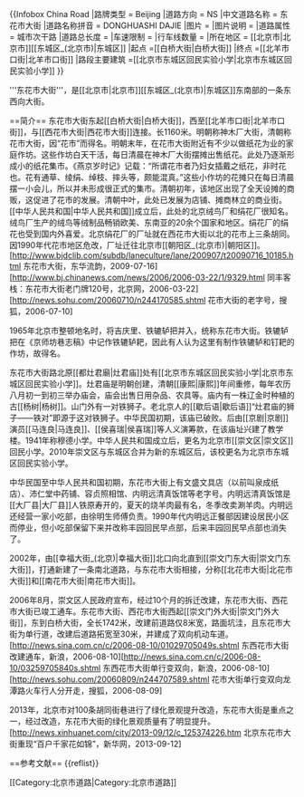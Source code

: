 {{Infobox China Road
|路牌类型 = Beijing
|道路方向 = NS
|中文道路名称 = 东花市大街
|道路名称拼音 = DONGHUASHI DAJIE
|图片 =
|图片说明 = 
|道路属性 = 城市次干路
|道路总长度 = 
|车速限制 = 
|行车线数量 = 
|所在地区 = [[北京市|北京市]][[东城区_(北京市)|东城区]]
|起点 =[[白桥大街|白桥大街]]
|终点 =[[北羊市口街|北羊市口街]]
|路段主要建筑 =[[北京市东城区回民实验小学|北京市东城区回民实验小学]]
}}

'''东花市大街'''，是[[北京市|北京市]][[东城区_(北京市)|东城区]]东南部的一条东西向大街。

==简介==
东花市大街东起[[白桥大街|白桥大街]]，西至[[北羊市口街|北羊市口街]]，与[[西花市大街|西花市大街]]连接。长1160米。明朝称神木厂大街，清朝称花市大街，因“花市”而得名。明朝末年，在花市大街附近有不少以做纸花为业的家庭作坊。这些作坊白天干活，每日清晨在神木厂大街摆摊出售纸花。此处乃逐渐形成小的纸花集市。《燕京岁时记》记载：“所谓花市者乃妇女插戴之纸花，非时花也。花有通草、绫绢、绰枝、摔头等，颇能混真。”这些小作坊的花摊只在每日清晨摆一小会儿，所以并未形成很正式的集市。清朝初年，该地区出现了全天设摊的商贩，这促进了花市的发展。清朝中叶，此处已发展为店铺、摊商林立的商业街。[[中华人民共和国|中华人民共和国]]成立后，此处的北京绒鸟厂和绢花厂很知名。绒鸟厂生产的绒鸟等绒制品畅销欧美、东南亚的20余个国家和地区。绢花厂的绢花也受到国内外喜爱。北京绢花厂的厂址就在西花市大街以北的花市上三条胡同。因1990年代花市地区危改，厂址迁往北京市[[朝阳区_(北京市)|朝阳区]]。<ref name=dhly>[http://www.bjdclib.com/subdb/laneculture/lane/200907/t20090716_10185.html 东花市大街，东华流韵，2009-07-16]</ref><ref>[http://www.bj.chinanews.com/news/2006/2006-03-22/1/9329.html 同丰客栈：东花市大街老门牌120号，北京网，2006-03-22]</ref><ref name=lzh>[http://news.sohu.com/20060710/n244170585.shtml 花市大街的老字号，搜狐，2006-07-10]</ref>

1965年北京市整顿地名时，将吉庆里、铁辘轳把并入，统称东花市大街。铁辘轳把在《京师坊巷志稿》中记作铁辘轳耙，因此有人认为这里有制作铁辘轳和钉耙的作坊，故得名。<ref name=dhly/>

东花市大街路北原[[都灶君廟|灶君庙]]处有[[北京市东城区回民实验小学|北京市东城区回民实验小学]]。灶君庙是明朝创建，清朝[[康熙|康熙]]年间重修，每年农历八月初一到初三举办庙会，庙会出售日用杂品、农具等。庙内有一株辽金时种植的古[[杨树|杨树]]。山门外有一对铁狮子。老北京人的[[歇后语|歇后语]]“灶君庙的狮子——铁对”即源于这对铁狮子。中华民国初期，该庙已破败。后由[[京剧|京剧]]演员[[马连良|马连良]]、[[侯喜瑞|侯喜瑞]]等人义演筹款，在该庙址兴建了教学楼。1941年称穆德小学。中华人民共和国成立后，更名为北京市[[崇文区|崇文区]]回民小学。2010年崇文区与东城区合并为新的东城区后，该校更名为北京市东城区回民实验小学。<ref name=dhly/>

中华民国至中华人民共和国初期，东花市大街上有文盛文具店（以前叫泉成纸店）、沛仁堂中药铺、容贞照相馆、内明远清真饭馆等老字号。内明远清真饭馆是[[大厂县|大厂县]]人铁原寿开的，夏天的烧羊肉最有名，冬季改卖涮羊肉。内明远还经营一家小吃部，由徐明生师傅负责。1990年代内明远正餐部因建设居民小区而停业，但小吃部保留下来并改称丰园回民早点部，后来丰园回民早点部也消失了。<ref name=lzh/>

2002年，由[[幸福大街_(北京)|幸福大街]]北口向北直到[[崇文门东大街|崇文门东大街]]，打通新建了一条南北道路，与东花市大街相接，分称[[北花市大街|北花市大街]]和[[南花市大街|南花市大街]]。<ref name=dhly/>

2006年8月，崇文区人民政府宣布，经过10个月的拆迁改建，东花市大街、西花市大街已竣工通车。东花市大街、西花市大街西起[[崇文门外大街|崇文门外大街]]，东到白桥大街，全长1742米，改建前道路仅8米宽，路面坑洼，且东花市大街为单行道，改建后道路拓宽至30米，并建成了双向机动车道。<ref>[http://news.sina.com.cn/c/2006-08-10/01029705049s.shtml 东西花市大街改建通车，新浪，2006-08-10]</ref><ref>[http://news.sina.com.cn/c/2006-08-10/03259705840s.shtml 东西花市大街单行变双向，新浪，2006-08-10]</ref><ref>[http://news.sohu.com/20060809/n244707589.shtml 花市大街单行变双向龙潭路火车行人分开走，搜狐，2006-08-09]</ref>

2013年，北京市对100条胡同街巷进行了绿化景观提升改造，东花市大街是重点之一，经过改造，东花市大街的绿化景观质量有了明显提升。<ref>[http://news.xinhuanet.com/city/2013-09/12/c_125374226.htm 北京东花市大街重现“百户千家花如锦”，新华网，2013-09-12]</ref>

==参考文献==
{{reflist}}

[[Category:北京市道路|Category:北京市道路]]